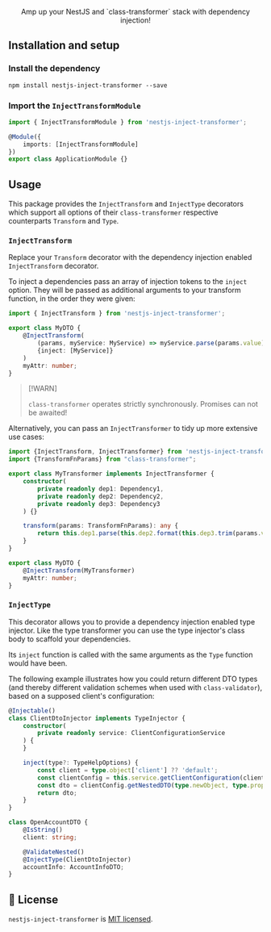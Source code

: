 <p align="center">
Amp up your NestJS and `class-transformer` stack with dependency injection!
</p>

## Installation and setup

### Install the dependency

```
npm install nestjs-inject-transformer --save
```

### Import the `InjectTransformModule`

```ts
import { InjectTransformModule } from 'nestjs-inject-transformer';

@Module({
    imports: [InjectTransformModule]
})
export class ApplicationModule {}
```

## Usage

This package provides the `InjectTransform` and `InjectType` decorators
which support all options of their `class-transformer` respective counterparts `Transform` and `Type`.

### `InjectTransform`

Replace your `Transform` decorator with the dependency injection enabled `InjectTransform` decorator.

To inject a dependencies pass an array of injection tokens to the `inject` option. They will be passed
as additional arguments to your transform function, in the order they were given:

```ts
import { InjectTransform } from 'nestjs-inject-transformer';

export class MyDTO {
    @InjectTransform(
        (params, myService: MyService) => myService.parse(params.value),
        {inject: [MyService]}
    )
    myAttr: number;
}
```

> [!WARN]
>
> `class-transformer` operates strictly synchronously. Promises can not be awaited!

Alternatively, you can pass an `InjectTransformer` to tidy up more extensive use cases:

```ts
import {InjectTransform, InjectTransformer} from 'nestjs-inject-transformer';
import {TransformFnParams} from "class-transformer";

export class MyTransformer implements InjectTransformer {
    constructor(
        private readonly dep1: Dependency1,
        private readonly dep2: Dependency2,
        private readonly dep3: Dependency3
    ) {}

    transform(params: TransformFnParams): any {
        return this.dep1.parse(this.dep2.format(this.dep3.trim(params.value)));
    }
}

export class MyDTO {
    @InjectTransform(MyTransformer)
    myAttr: number;
}
```

### `InjectType`

This decorator allows you to provide a dependency injection enabled type injector. Like the
type transformer you can use the type injector's class body to scaffold your dependencies.

Its `inject` function is called with the same arguments as the `Type` function would have been.

The following example illustrates how you could return different DTO types (and thereby different
validation schemes when used with `class-validator`), based on a supposed client's 
configuration:

```ts
@Injectable()
class ClientDtoInjector implements TypeInjector {
    constructor(
        private readonly service: ClientConfigurationService
    ) {
    }

    inject(type?: TypeHelpOptions) {
        const client = type.object['client'] ?? 'default';
        const clientConfig = this.service.getClientConfiguration(client);
        const dto = clientConfig.getNestedDTO(type.newObject, type.property);
        return dto;
    }
}

class OpenAccountDTO {
    @IsString()
    client: string;

    @ValidateNested()
    @InjectType(ClientDtoInjector)
    accountInfo: AccountInfoDTO;
}
```

## 📜 License

`nestjs-inject-transformer` is [MIT licensed](LICENSE).

